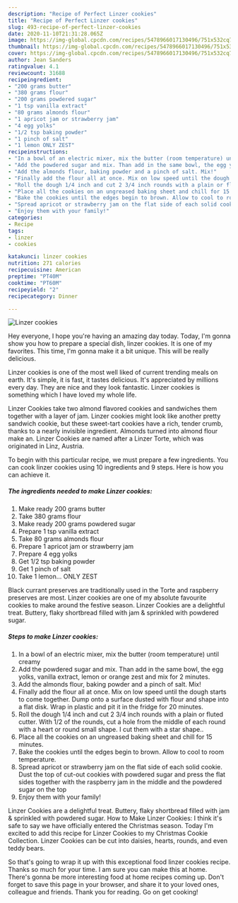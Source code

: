 ```yaml
---
description: "Recipe of Perfect Linzer cookies"
title: "Recipe of Perfect Linzer cookies"
slug: 493-recipe-of-perfect-linzer-cookies
date: 2020-11-10T21:31:28.065Z
image: https://img-global.cpcdn.com/recipes/5478966017130496/751x532cq70/linzer-cookies-recipe-main-photo.jpg
thumbnail: https://img-global.cpcdn.com/recipes/5478966017130496/751x532cq70/linzer-cookies-recipe-main-photo.jpg
cover: https://img-global.cpcdn.com/recipes/5478966017130496/751x532cq70/linzer-cookies-recipe-main-photo.jpg
author: Jean Sanders
ratingvalue: 4.1
reviewcount: 31688
recipeingredient:
- "200 grams butter"
- "380 grams flour"
- "200 grams powdered sugar"
- "1 tsp vanilla extract"
- "80 grams almonds flour"
- "1 apricot jam or strawberry jam"
- "4 egg yolks"
- "1/2 tsp baking powder"
- "1 pinch of salt"
- "1 lemon ONLY ZEST"
recipeinstructions:
- "In a bowl of an electric mixer, mix the butter (room temperature) until creamy"
- "Add the powdered sugar and mix. Than add in the same bowl, the egg yolks, vanilla extract, lemon or orange zest and mix for 2 minutes."
- "Add the almonds flour, baking powder and a pinch of salt. Mix!"
- "Finally add the flour all at once. Mix on low speed until the dough starts to come together. Dump onto a surface dusted with flour and shape into a flat  disk. Wrap in plastic and pit it in the fridge for 20 minutes."
- "Roll the dough 1/4 inch and cut 2 3/4 inch rounds with a plain or fluted cutter. With 1/2 of the rounds, cut a hole from the middle of each round with a heart or round small shape. I cut them with a star shape.."
- "Place all the cookies on an ungreased baking sheet and chill for 15 minutes."
- "Bake the cookies until the edges begin to brown. Allow to cool to room temperature."
- "Spread apricot or strawberry jam on the flat side of each solid cookie. Dust the top of cut-out cookies with powdered sugar and press the flat sides together with the raspberry jam in the middle and the powdered sugar on the top"
- "Enjoy them with your family!"
categories:
- Recipe
tags:
- linzer
- cookies

katakunci: linzer cookies 
nutrition: 271 calories
recipecuisine: American
preptime: "PT40M"
cooktime: "PT60M"
recipeyield: "2"
recipecategory: Dinner

---
```



![Linzer cookies](https://img-global.cpcdn.com/recipes/5478966017130496/751x532cq70/linzer-cookies-recipe-main-photo.jpg)

Hey everyone, I hope you're having an amazing day today. Today, I'm gonna show you how to prepare a special dish, linzer cookies. It is one of my favorites. This time, I'm gonna make it a bit unique. This will be really delicious.

Linzer cookies is one of the most well liked of current trending meals on earth. It's simple, it is fast, it tastes delicious. It's appreciated by millions every day. They are nice and they look fantastic. Linzer cookies is something which I have loved my whole life.

Linzer Cookies take two almond flavored cookies and sandwiches them together with a layer of jam. Linzer cookies might look like another pretty sandwich cookie, but these sweet-tart cookies have a rich, tender crumb, thanks to a nearly invisible ingredient. Almonds turned into almond flour make an. Linzer Cookies are named after a Linzer Torte, which was originated in Linz, Austria.


To begin with this particular recipe, we must prepare a few ingredients. You can cook linzer cookies using 10 ingredients and 9 steps. Here is how you can achieve it.

<!--inarticleads1-->

##### The ingredients needed to make Linzer cookies:

1. Make ready 200 grams butter
1. Take 380 grams flour
1. Make ready 200 grams powdered sugar
1. Prepare 1 tsp vanilla extract
1. Take 80 grams almonds flour
1. Prepare 1 apricot jam or strawberry jam
1. Prepare 4 egg yolks
1. Get 1/2 tsp baking powder
1. Get 1 pinch of salt
1. Take 1 lemon... ONLY ZEST


Black currant preserves are traditionally used in the Torte and raspberry preserves are most. Linzer cookies are one of my absolute favourite cookies to make around the festive season. Linzer Cookies are a delightful treat. Buttery, flaky shortbread filled with jam &amp; sprinkled with powdered sugar. 

<!--inarticleads2-->

##### Steps to make Linzer cookies:

1. In a bowl of an electric mixer, mix the butter (room temperature) until creamy
1. Add the powdered sugar and mix. Than add in the same bowl, the egg yolks, vanilla extract, lemon or orange zest and mix for 2 minutes.
1. Add the almonds flour, baking powder and a pinch of salt. Mix!
1. Finally add the flour all at once. Mix on low speed until the dough starts to come together. Dump onto a surface dusted with flour and shape into a flat  disk. Wrap in plastic and pit it in the fridge for 20 minutes.
1. Roll the dough 1/4 inch and cut 2 3/4 inch rounds with a plain or fluted cutter. With 1/2 of the rounds, cut a hole from the middle of each round with a heart or round small shape. I cut them with a star shape..
1. Place all the cookies on an ungreased baking sheet and chill for 15 minutes.
1. Bake the cookies until the edges begin to brown. Allow to cool to room temperature.
1. Spread apricot or strawberry jam on the flat side of each solid cookie. Dust the top of cut-out cookies with powdered sugar and press the flat sides together with the raspberry jam in the middle and the powdered sugar on the top
1. Enjoy them with your family!


Linzer Cookies are a delightful treat. Buttery, flaky shortbread filled with jam &amp; sprinkled with powdered sugar. How to Make Linzer Cookies: I think it&#39;s safe to say we have officially entered the Christmas season. Today I&#39;m excited to add this recipe for Linzer Cookies to my Christmas Cookie Collection. Linzer Cookies can be cut into daisies, hearts, rounds, and even teddy bears. 

So that's going to wrap it up with this exceptional food linzer cookies recipe. Thanks so much for your time. I am sure you can make this at home. There's gonna be more interesting food at home recipes coming up. Don't forget to save this page in your browser, and share it to your loved ones, colleague and friends. Thank you for reading. Go on get cooking!
